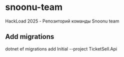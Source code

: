 # snoonu-team
HackLoad 2025 - Репозиторий команды Snoonu team


## Add migrations
dotnet ef migrations add Initial --project TicketSell.Api